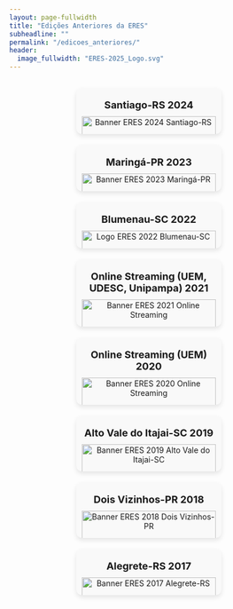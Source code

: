 ```yaml
---
layout: page-fullwidth
title: "Edições Anteriores da ERES"
subheadline: ""
permalink: "/edicoes_anteriores/"
header:
  image_fullwidth: "ERES-2025_Logo.svg"
---
```


<style>
  h1 {
    text-align: center;
  }

  .edition-container {
    display: flex;
    flex-wrap: wrap;
    justify-content: space-around;
    margin: 20px 0;
  }

  .edition-item {
    width: 48%;
    margin: 10px;
    box-shadow: 0 4px 8px rgba(0, 0, 0, 0.1);
    border-radius: 10px;
    overflow: hidden;
    text-align: center;
    background: #f9f9f9;
    padding: 10px;
  }

  .edition-item img {
    width: 100%;
    height: auto;
    border-bottom: 1px solid #ccc;
  }

  .edition-item b {
    display: block;
    margin: 10px 0;
    font-size: 18px;
  }

  @media (max-width: 768px) {
    .edition-item {
      width: 100%;
    }
  }
</style>

<div class="edition-container">

  <div class="edition-item">
    <b>Santiago-RS 2024</b>
    <a href="https://eres-sbc-br.github.io/eres2024/" target="_blank">
      <img src="{{ site.urlimg }}/ERES-2024_Logo.png" alt="Banner ERES 2024 Santiago-RS">
    </a>
  </div>

  <div class="edition-item">
    <b>Maringá-PR 2023</b>
    <a href="https://eres-sbc-br.github.io/eres2023/" target="_blank">
      <img src="{{ site.urlimg }}/BannerERES2023.png" alt="Banner ERES 2023 Maringá-PR">
    </a>
  </div>

  <div class="edition-item">
    <b>Blumenau-SC 2022</b>
    <a href="https://eres-sbc-br.github.io/eres2022/" target="_blank">
      <img src="{{ site.urlimg }}/logo-eres-verde-horizontal%20-%202.png" alt="Logo ERES 2022 Blumenau-SC">
    </a>
  </div>

  <div class="edition-item">
    <b>Online Streaming (UEM, UDESC, Unipampa) 2021</b>
    <a href="https://eres-sbc-br.github.io/eres2021" target="_blank">
      <img src="{{ site.urlimg }}/banner_eres2021.png" alt="Banner ERES 2021 Online Streaming">
    </a>
  </div>

  <div class="edition-item">
    <b>Online Streaming (UEM) 2020</b>
    <a href="http://eres.sbc.org.br/2020" target="_blank">
      <img src="{{ site.urlimg }}/banner_eres2020.png" alt="Banner ERES 2020 Online Streaming">
    </a>
  </div>

  <div class="edition-item">
    <b>Alto Vale do Itajai-SC 2019</b>
    <a href="http://eres.sbc.org.br/2019" target="_blank">
      <img src="{{ site.urlimg }}/eres2019.png" alt="Banner ERES 2019 Alto Vale do Itajai-SC">
    </a>
  </div>

  <div class="edition-item">
    <b>Dois Vizinhos-PR 2018</b>
    <a href="https://coens.dv.utfpr.edu.br/eres" target="_blank">
      <img src="{{ site.urlimg }}/eres2018.png" alt="Banner ERES 2018 Dois Vizinhos-PR">
    </a>
  </div>

  <div class="edition-item">
    <b>Alegrete-RS 2017</b>
    <a href="https://eventos.unipampa.edu.br/eres" target="_blank">
      <img src="{{ site.urlimg }}/eres2017.png" alt="Banner ERES 2017 Alegrete-RS">
    </a>
  </div>
</div>
